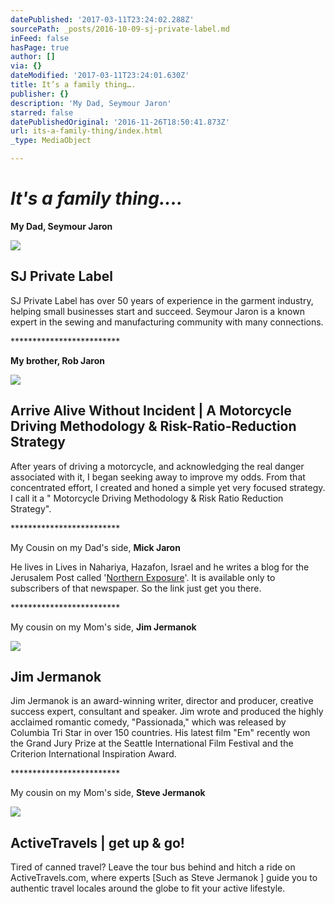 ```yaml
---
datePublished: '2017-03-11T23:24:02.288Z'
sourcePath: _posts/2016-10-09-sj-private-label.md
inFeed: false
hasPage: true
author: []
via: {}
dateModified: '2017-03-11T23:24:01.630Z'
title: It’s a family thing….
publisher: {}
description: 'My Dad, Seymour Jaron'
starred: false
datePublishedOriginal: '2016-11-26T18:50:41.873Z'
url: its-a-family-thing/index.html
_type: MediaObject

---
```

# _**It's a family thing....**_

**My Dad, Seymour Jaron**

<article style=""><img src="https://s3-us-west-2.amazonaws.com/the-grid-img/p/53921db8565b6818ea1244a04b6ab34d96e71223.jpg" /><h1>SJ Private Label</h1><p>SJ Private Label has over 50 years of experience in the garment industry, helping small businesses start and succeed. Seymour Jaron is a known expert in the sewing and manufacturing community with many connections.</p></article>

\*\*\*\*\*\*\*\*\*\*\*\*\*\*\*\*\*\*\*\*\*\*\*\*\*

**My brother, Rob Jaron**

<article style=""><img src="https://s3-us-west-2.amazonaws.com/the-grid-img/p/ee58875a7dde9a0b01f82747ec99a34c72c628db.jpg" /><h1>Arrive Alive Without Incident | A Motorcycle Driving Methodology &amp; Risk-Ratio-Reduction Strategy</h1><p>After years of driving a motorcycle, and acknowledging the real danger associated with it, I began seeking away to improve my odds. From that concentrated effort, I created and honed a simple yet very focused strategy. I call it a " Motorcycle Driving Methodology &amp; Risk Ratio Reduction Strategy".</p></article>

\*\*\*\*\*\*\*\*\*\*\*\*\*\*\*\*\*\*\*\*\*\*\*\*\*

My Cousin on my Dad's side, **Mick Jaron**

He lives in Lives in Nahariya, Hazafon, Israel and he writes a blog for the Jerusalem Post called '[Northern Exposure][0]'. It is available only to subscribers of that newspaper. So the link just get you there.

\*\*\*\*\*\*\*\*\*\*\*\*\*\*\*\*\*\*\*\*\*\*\*\*\*

My cousin on my Mom's side, **Jim Jermanok**

<article style=""><img src="https://s3-us-west-2.amazonaws.com/the-grid-img/p/8fee5298f6d2b1dbae0b612f246691359c772431.jpg" /><h1>Jim Jermanok</h1><p>Jim Jermanok is an award-winning writer, director and producer, creative success expert, consultant and speaker. Jim wrote and produced the highly acclaimed romantic comedy, "Passionada," which was released by Columbia Tri Star in over 150 countries. His latest film "Em" recently won the Grand Jury Prize at the Seattle International Film Festival and the Criterion International Inspiration Award.</p></article>

\*\*\*\*\*\*\*\*\*\*\*\*\*\*\*\*\*\*\*\*\*\*\*\*\*

My cousin on my Mom's side, **Steve Jermanok**

<article style=""><img src="https://s3-us-west-2.amazonaws.com/the-grid-img/p/c8f8af5c45a85711644b136b257fb50abea8af7b.jpg" /><h1>ActiveTravels | get up &amp; go!</h1><p>Tired of canned travel? Leave the tour bus behind and hitch a ride on ActiveTravels.com, where experts [Such as Steve Jermanok ] guide you to authentic travel locales around the globe to fit your active lifestyle.</p></article>



[0]: http://www.jpost.com/Blogger/Michael-Jaron "Mike Jaron's blog"